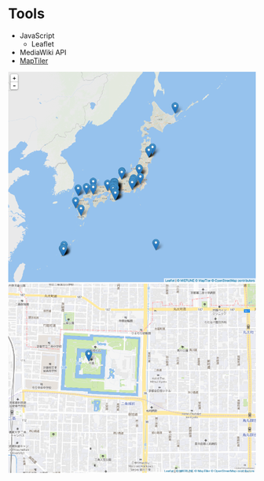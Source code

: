 # Tools
- JavaScript
  - Leaflet
- MediaWiki API
- [MapTiler](https://www.maptiler.com/)

<img name="heritage_map" src="img/heritage_map.png"><br>
<img name="map_kyoto" src="img/map_kyoto.png">
